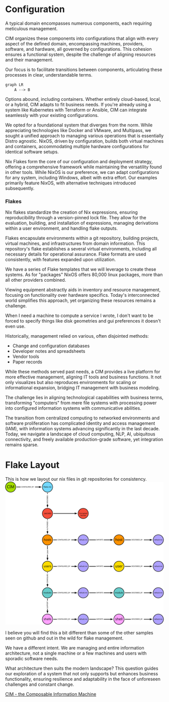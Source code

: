 # Configuration
A typical domain encompasses numerous components, each requiring meticulous management.

CIM organizes these components into configurations that align with every aspect of the defined domain, encompassing machines, providers, software, and hardware, all governed by configurations. This cohesion ensures a functional system, despite the challenge of aligning resources and their management.

Our focus is to facilitate transitions between components, articulating these processes in clear, understandable terms.

```mermaid
graph LR
    A --> B
```

Options abound, including containers. Whether entirely cloud-based, local, or a hybrid, CIM adapts to fit business needs. If you're already using a system like Kubernetes with Terraform or Ansible, CIM can integrate seamlessly with your existing configurations.

We opted for a foundational system that diverges from the norm. While appreciating technologies like Docker and VMware, and Multipass, we sought a unified approach to managing various operations that is essentially Distro agnostic. NixOS, driven by configuration, builds both virtual machines and containers, accommodating multiple hardware configurations for identical software setups.

Nix Flakes form the core of our configuration and deployment strategy, offering a comprehensive framework while maintaining the versatility found in other tools. While NixOS is our preference, we can adapt configurations for any system, including Windows, albeit with extra effort. Our examples primarily feature NixOS, with alternative techniques introduced subsequently.

### Flakes
Nix flakes standardize the creation of Nix expressions, ensuring reproducibility through a version-pinned lock file. They allow for the evaluation, building, and installation of expressions, managing derivations within a user environment, and handling flake outputs.

Flakes encapsulate environments within a git repository, building projects, virtual machines, and infrastructures from domain information. This repository's flake establishes a several virtual environments, including all necessary details for operational assurance. Flake formats are used consistently, with features expanded upon utilization.

We have a series of Flake templates that we will leverage to create these systems. As for "packages" NixOS offers 80,000 linux packages, more than all other providers combined.

Viewing equipment abstractly aids in inventory and resource management, focusing on functionality over hardware specifics. Today's interconnected world simplifies this approach, yet organizing these resources remains a challenge.

When I need a machine to compute a service I wrote, I don't want to be forced to specify things like disk geometries and gui preferences it doesn't even use.

Historically, management relied on various, often disjointed methods:
- Change and configuration databases
- Developer notes and spreadsheets
- Vendor tools
- Paper records

While these methods served past needs, a CIM provides a live platform for more effective management, aligning IT tools and business functions. It not only visualizes but also reproduces environments for scaling or informational expansion, bridging IT management with business modeling.

The challenge lies in aligning technological capabilities with business terms, transforming "computers" from mere file systems with processing power into configured information systems with communicative abilities.

The transition from centralized computing to networked environments and software proliferation has complicated identity and access management (IAM), with information systems advancing significantly in the last decade. Today, we navigate a landscape of cloud computing, NLP, AI, ubiquitous connectivity, and freely available production-grade software, yet integration remains sparse.

# Flake Layout
This is how we layout our nix files in git repositories for consistency.
![NixOS Flakes](./NixOS%20Flakes.svg)

I believe you will find this a bit different than some of the other samples seen on github and out in the wild for flake management.

We have a different intent. We are managing and entire information architecture, not a single machine or a few machines and users with sporadic software needs.

What architecture then suits the modern landscape? This question guides our exploration of a system that not only supports but enhances business functionality, ensuring resilience and adaptability in the face of unforeseen challenges and constant change.

[CIM - the Composable Information Machine](./cim.md)